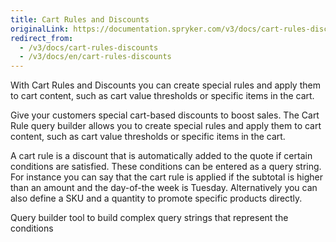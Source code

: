 ```yaml
---
title: Cart Rules and Discounts
originalLink: https://documentation.spryker.com/v3/docs/cart-rules-discounts
redirect_from:
  - /v3/docs/cart-rules-discounts
  - /v3/docs/en/cart-rules-discounts
---
```


With Cart Rules and Discounts you can create special rules and apply them to cart content, such as cart value thresholds or specific items in the cart.

Give your customers special cart-based discounts to boost sales. The Cart Rule query builder allows you to create special rules and apply them to cart content, such as cart value thresholds or specific items in the cart.

A cart rule is a discount that is automatically added to the quote if certain conditions are satisfied. These conditions can be entered as a query string. For instance you can say that the cart rule is applied if the subtotal is higher than an amount and the day-of-the week is Tuesday. Alternatively you can also define a SKU and a quantity to promote specific products directly.

Query builder tool to build complex query strings that represent the conditions
